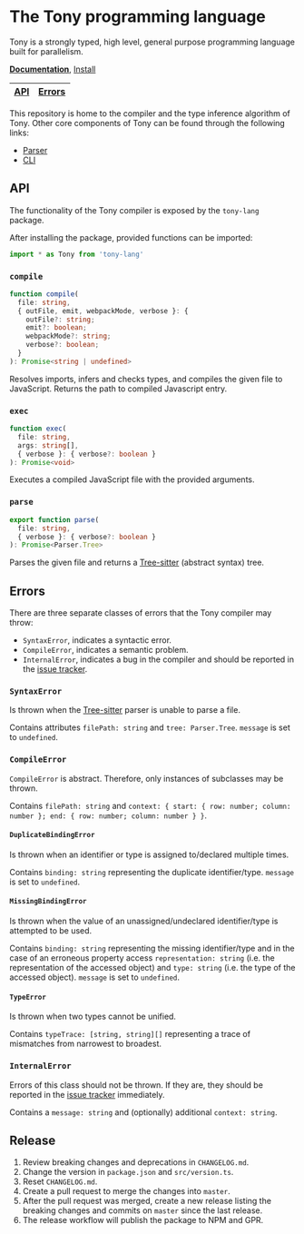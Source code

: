 # The Tony programming language

Tony is a strongly typed, high level, general purpose programming language built for parallelism.

[**Documentation**](https://tony-lang.github.io/), [Install](https://tony-lang.github.io/docs/cli/install)

| [API](#api) | [Errors](#errors) |
| ----------- | ----------------- |

This repository is home to the compiler and the type inference algorithm of Tony. Other core components of Tony can be found through the following links:

* [Parser](https://github.com/tony-lang/tree-sitter-tony)
* [CLI](https://github.com/tony-lang/cli)

## API

The functionality of the Tony compiler is exposed by the `tony-lang` package.

After installing the package, provided functions can be imported:

```js
import * as Tony from 'tony-lang'
```

### `compile`

```ts
function compile(
  file: string,
  { outFile, emit, webpackMode, verbose }: {
    outFile?: string;
    emit?: boolean;
    webpackMode?: string;
    verbose?: boolean;
  }
): Promise<string | undefined>
```

Resolves imports, infers and checks types, and compiles the given file to JavaScript. Returns the path to compiled Javascript entry.

### `exec`

```ts
function exec(
  file: string,
  args: string[],
  { verbose }: { verbose?: boolean }
): Promise<void>
```

Executes a compiled JavaScript file with the provided arguments.

### `parse`

```ts
export function parse(
  file: string,
  { verbose }: { verbose?: boolean }
): Promise<Parser.Tree>
```

Parses the given file and returns a [Tree-sitter](https://tree-sitter.github.io/tree-sitter/) (abstract syntax) tree.

## Errors

There are three separate classes of errors that the Tony compiler may throw:

* `SyntaxError`, indicates a syntactic error.
* `CompileError`, indicates a semantic problem.
* `InternalError`, indicates a bug in the compiler and should be reported in the [issue tracker](https://github.com/tony-lang/tony/issues).

### `SyntaxError`

Is thrown when the [Tree-sitter](https://tree-sitter.github.io/tree-sitter/) parser is unable to parse a file.

Contains attributes `filePath: string` and `tree: Parser.Tree`. `message` is set to `undefined`.

### `CompileError`

`CompileError` is abstract. Therefore, only instances of subclasses may be thrown.

Contains `filePath: string` and `context: { start: { row: number; column: number }; end: { row: number; column: number } }`.

#### `DuplicateBindingError`

Is thrown when an identifier or type is assigned to/declared multiple times.

Contains `binding: string` representing the duplicate identifier/type. `message` is set to `undefined`.

#### `MissingBindingError`

Is thrown when the value of an unassigned/undeclared identifier/type is attempted to be used.

Contains `binding: string` representing the missing identifier/type and in the case of an erroneous property access `representation: string` (i.e. the representation of the accessed object) and `type: string` (i.e. the type of the accessed object). `message` is set to `undefined`.

#### `TypeError`

Is thrown when two types cannot be unified.

Contains `typeTrace: [string, string][]` representing a trace of mismatches from narrowest to broadest.

### `InternalError`

Errors of this class should not be thrown. If they are, they should be reported in the [issue tracker](https://github.com/tony-lang/tony/issues) immediately.

Contains a `message: string` and (optionally) additional `context: string`.

## Release

1. Review breaking changes and deprecations in `CHANGELOG.md`.
1. Change the version in `package.json` and `src/version.ts`.
1. Reset `CHANGELOG.md`.
1. Create a pull request to merge the changes into `master`.
1. After the pull request was merged, create a new release listing the breaking changes and commits on `master` since the last release.
1. The release workflow will publish the package to NPM and GPR.
